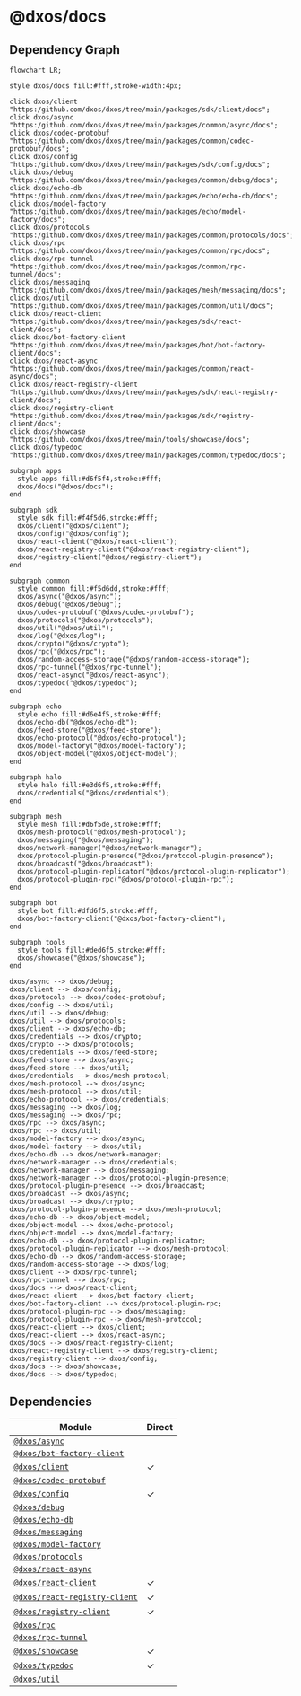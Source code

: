 # @dxos/docs



## Dependency Graph

```mermaid
flowchart LR;

style dxos/docs fill:#fff,stroke-width:4px;

click dxos/client "https:/github.com/dxos/dxos/tree/main/packages/sdk/client/docs";
click dxos/async "https:/github.com/dxos/dxos/tree/main/packages/common/async/docs";
click dxos/codec-protobuf "https:/github.com/dxos/dxos/tree/main/packages/common/codec-protobuf/docs";
click dxos/config "https:/github.com/dxos/dxos/tree/main/packages/sdk/config/docs";
click dxos/debug "https:/github.com/dxos/dxos/tree/main/packages/common/debug/docs";
click dxos/echo-db "https:/github.com/dxos/dxos/tree/main/packages/echo/echo-db/docs";
click dxos/model-factory "https:/github.com/dxos/dxos/tree/main/packages/echo/model-factory/docs";
click dxos/protocols "https:/github.com/dxos/dxos/tree/main/packages/common/protocols/docs";
click dxos/rpc "https:/github.com/dxos/dxos/tree/main/packages/common/rpc/docs";
click dxos/rpc-tunnel "https:/github.com/dxos/dxos/tree/main/packages/common/rpc-tunnel/docs";
click dxos/messaging "https:/github.com/dxos/dxos/tree/main/packages/mesh/messaging/docs";
click dxos/util "https:/github.com/dxos/dxos/tree/main/packages/common/util/docs";
click dxos/react-client "https:/github.com/dxos/dxos/tree/main/packages/sdk/react-client/docs";
click dxos/bot-factory-client "https:/github.com/dxos/dxos/tree/main/packages/bot/bot-factory-client/docs";
click dxos/react-async "https:/github.com/dxos/dxos/tree/main/packages/common/react-async/docs";
click dxos/react-registry-client "https:/github.com/dxos/dxos/tree/main/packages/sdk/react-registry-client/docs";
click dxos/registry-client "https:/github.com/dxos/dxos/tree/main/packages/sdk/registry-client/docs";
click dxos/showcase "https:/github.com/dxos/dxos/tree/main/tools/showcase/docs";
click dxos/typedoc "https:/github.com/dxos/dxos/tree/main/packages/common/typedoc/docs";

subgraph apps
  style apps fill:#d6f5f4,stroke:#fff;
  dxos/docs("@dxos/docs");
end

subgraph sdk
  style sdk fill:#f4f5d6,stroke:#fff;
  dxos/client("@dxos/client");
  dxos/config("@dxos/config");
  dxos/react-client("@dxos/react-client");
  dxos/react-registry-client("@dxos/react-registry-client");
  dxos/registry-client("@dxos/registry-client");
end

subgraph common
  style common fill:#f5d6dd,stroke:#fff;
  dxos/async("@dxos/async");
  dxos/debug("@dxos/debug");
  dxos/codec-protobuf("@dxos/codec-protobuf");
  dxos/protocols("@dxos/protocols");
  dxos/util("@dxos/util");
  dxos/log("@dxos/log");
  dxos/crypto("@dxos/crypto");
  dxos/rpc("@dxos/rpc");
  dxos/random-access-storage("@dxos/random-access-storage");
  dxos/rpc-tunnel("@dxos/rpc-tunnel");
  dxos/react-async("@dxos/react-async");
  dxos/typedoc("@dxos/typedoc");
end

subgraph echo
  style echo fill:#d6e4f5,stroke:#fff;
  dxos/echo-db("@dxos/echo-db");
  dxos/feed-store("@dxos/feed-store");
  dxos/echo-protocol("@dxos/echo-protocol");
  dxos/model-factory("@dxos/model-factory");
  dxos/object-model("@dxos/object-model");
end

subgraph halo
  style halo fill:#e3d6f5,stroke:#fff;
  dxos/credentials("@dxos/credentials");
end

subgraph mesh
  style mesh fill:#d6f5de,stroke:#fff;
  dxos/mesh-protocol("@dxos/mesh-protocol");
  dxos/messaging("@dxos/messaging");
  dxos/network-manager("@dxos/network-manager");
  dxos/protocol-plugin-presence("@dxos/protocol-plugin-presence");
  dxos/broadcast("@dxos/broadcast");
  dxos/protocol-plugin-replicator("@dxos/protocol-plugin-replicator");
  dxos/protocol-plugin-rpc("@dxos/protocol-plugin-rpc");
end

subgraph bot
  style bot fill:#dfd6f5,stroke:#fff;
  dxos/bot-factory-client("@dxos/bot-factory-client");
end

subgraph tools
  style tools fill:#ded6f5,stroke:#fff;
  dxos/showcase("@dxos/showcase");
end

dxos/async --> dxos/debug;
dxos/client --> dxos/config;
dxos/protocols --> dxos/codec-protobuf;
dxos/config --> dxos/util;
dxos/util --> dxos/debug;
dxos/util --> dxos/protocols;
dxos/client --> dxos/echo-db;
dxos/credentials --> dxos/crypto;
dxos/crypto --> dxos/protocols;
dxos/credentials --> dxos/feed-store;
dxos/feed-store --> dxos/async;
dxos/feed-store --> dxos/util;
dxos/credentials --> dxos/mesh-protocol;
dxos/mesh-protocol --> dxos/async;
dxos/mesh-protocol --> dxos/util;
dxos/echo-protocol --> dxos/credentials;
dxos/messaging --> dxos/log;
dxos/messaging --> dxos/rpc;
dxos/rpc --> dxos/async;
dxos/rpc --> dxos/util;
dxos/model-factory --> dxos/async;
dxos/model-factory --> dxos/util;
dxos/echo-db --> dxos/network-manager;
dxos/network-manager --> dxos/credentials;
dxos/network-manager --> dxos/messaging;
dxos/network-manager --> dxos/protocol-plugin-presence;
dxos/protocol-plugin-presence --> dxos/broadcast;
dxos/broadcast --> dxos/async;
dxos/broadcast --> dxos/crypto;
dxos/protocol-plugin-presence --> dxos/mesh-protocol;
dxos/echo-db --> dxos/object-model;
dxos/object-model --> dxos/echo-protocol;
dxos/object-model --> dxos/model-factory;
dxos/echo-db --> dxos/protocol-plugin-replicator;
dxos/protocol-plugin-replicator --> dxos/mesh-protocol;
dxos/echo-db --> dxos/random-access-storage;
dxos/random-access-storage --> dxos/log;
dxos/client --> dxos/rpc-tunnel;
dxos/rpc-tunnel --> dxos/rpc;
dxos/docs --> dxos/react-client;
dxos/react-client --> dxos/bot-factory-client;
dxos/bot-factory-client --> dxos/protocol-plugin-rpc;
dxos/protocol-plugin-rpc --> dxos/messaging;
dxos/protocol-plugin-rpc --> dxos/mesh-protocol;
dxos/react-client --> dxos/client;
dxos/react-client --> dxos/react-async;
dxos/docs --> dxos/react-registry-client;
dxos/react-registry-client --> dxos/registry-client;
dxos/registry-client --> dxos/config;
dxos/docs --> dxos/showcase;
dxos/docs --> dxos/typedoc;
```

## Dependencies

| Module | Direct |
|---|---|
| [`@dxos/async`](../../../packages/common/async/docs/README.md) |  |
| [`@dxos/bot-factory-client`](../../../packages/bot/bot-factory-client/docs/README.md) |  |
| [`@dxos/client`](../../../packages/sdk/client/docs/README.md) | &check; |
| [`@dxos/codec-protobuf`](../../../packages/common/codec-protobuf/docs/README.md) |  |
| [`@dxos/config`](../../../packages/sdk/config/docs/README.md) | &check; |
| [`@dxos/debug`](../../../packages/common/debug/docs/README.md) |  |
| [`@dxos/echo-db`](../../../packages/echo/echo-db/docs/README.md) |  |
| [`@dxos/messaging`](../../../packages/mesh/messaging/docs/README.md) |  |
| [`@dxos/model-factory`](../../../packages/echo/model-factory/docs/README.md) |  |
| [`@dxos/protocols`](../../../packages/common/protocols/docs/README.md) |  |
| [`@dxos/react-async`](../../../packages/common/react-async/docs/README.md) |  |
| [`@dxos/react-client`](../../../packages/sdk/react-client/docs/README.md) | &check; |
| [`@dxos/react-registry-client`](../../../packages/sdk/react-registry-client/docs/README.md) | &check; |
| [`@dxos/registry-client`](../../../packages/sdk/registry-client/docs/README.md) | &check; |
| [`@dxos/rpc`](../../../packages/common/rpc/docs/README.md) |  |
| [`@dxos/rpc-tunnel`](../../../packages/common/rpc-tunnel/docs/README.md) |  |
| [`@dxos/showcase`](../../../tools/showcase/docs/README.md) | &check; |
| [`@dxos/typedoc`](../../../packages/common/typedoc/docs/README.md) | &check; |
| [`@dxos/util`](../../../packages/common/util/docs/README.md) |  |

